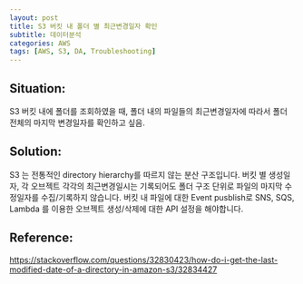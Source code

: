 ```yaml
---
layout: post
title: S3 버킷 내 폴더 별 최근변경일자 확인
subtitle: 데이터분석 
categories: AWS
tags: [AWS, S3, DA, Troubleshooting]
---
```


## Situation:
S3 버킷 내에 폴더를 조회하였을 때, 
폴더 내의 파일들의 최근변경일자에 따라서 
폴더 전체의 마지막 변경일자를 확인하고 싶음.

## Solution:
S3 는 전통적인 directory hierarchy를 따르지 않는 분산 구조입니다. 버킷 별 생성일자, 각 오브젝트 각각의 최근변경일시는 기록되어도 폴더 구조 단위로 파일의 마지막 수정일자를 수집/기록하지 않습니다. 버킷 내 파일에 대한 Event pusblish로 SNS, SQS, Lambda 를 이용한 오브젝트 생성/삭제에 대한 API 설정을 해야합니다.

## Reference:
https://stackoverflow.com/questions/32830423/how-do-i-get-the-last-modified-date-of-a-directory-in-amazon-s3/32834427
